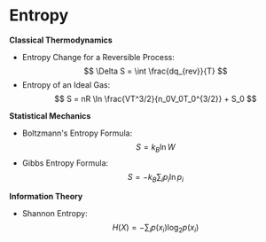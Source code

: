 # Entropy

**Classical Thermodynamics**

* Entropy Change for a Reversible Process:
  $$
  \Delta S = \int \frac{dq_{rev}}{T}
  $$
* Entropy of an Ideal Gas:
  $$
  S = nR \ln \frac{VT^3/2}{n_0V_0T_0^{3/2}} + S_0
  $$

**Statistical Mechanics**

* Boltzmann's Entropy Formula:
  $$
  S = k_B \ln W
  $$
* Gibbs Entropy Formula:
  $$
  S = -k_B \sum_i p_i \ln p_i
  $$

**Information Theory**

* Shannon Entropy:
  $$
  H(X) = -\sum_i p(x_i) \log_2 p(x_i)
  $$

